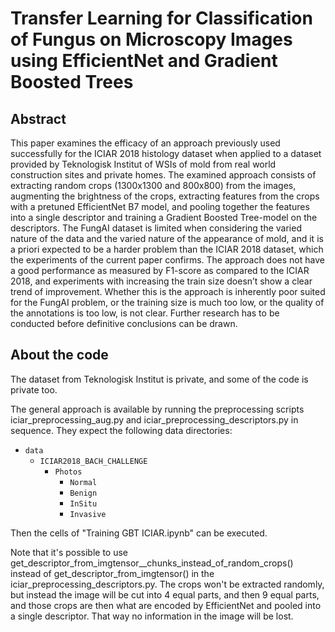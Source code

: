 # Transfer Learning for Classification of Fungus on Microscopy Images using EfficientNet and Gradient Boosted Trees

## Abstract 
This paper examines the efficacy of an approach previously used successfully for the ICIAR 2018 histology dataset when
applied to a dataset provided by Teknologisk Institut of WSIs of mold from real world construction sites and private homes. The examined approach consists of extracting random crops (1300x1300 and 800x800) from the images, augmenting the brightness of the crops, extracting features from the crops with a pretuned EfficientNet B7 model, and pooling together the features into a single descriptor and training a Gradient Boosted Tree-model on the descriptors. The FungAI dataset is limited when considering the varied nature of the data and the varied nature of the appearance of mold, and it is a priori expected to be a harder problem than the ICIAR 2018 dataset, which the experiments of the current paper confirms. The approach does not have a good performance as measured by F1-score as compared to the ICIAR 2018, and experiments with increasing the train size doesn’t show a clear trend of improvement. Whether this is the approach is inherently poor suited for the FungAI problem, or the training size is much too low, or the quality of the annotations is too low, is not clear. Further research has to be conducted before definitive conclusions can be drawn.

## About the code
The dataset from Teknologisk Institut is private, and some of the code is private too. 

The general approach is available by running the preprocessing scripts iciar_preprocessing_aug.py and iciar_preprocessing_descriptors.py in sequence. They expect the following data directories: 

- `data`
  - `ICIAR2018_BACH_CHALLENGE`
    - `Photos`
      - `Normal`
      - `Benign`
      - `InSitu`
      - `Invasive`

Then the cells of "Training GBT ICIAR.ipynb" can be executed. 

Note that it's possible to use get_descriptor_from_imgtensor__chunks_instead_of_random_crops() instead of get_descriptor_from_imgtensor() in the iciar_preprocessing_descriptors.py. The crops won't be extracted randomly, but instead the image will be cut into 4 equal parts, and then 9 equal parts, and those crops are then what are encoded by EfficientNet and pooled into a single descriptor. That way no information in the image will be lost. 

